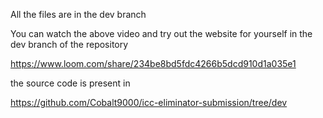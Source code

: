 All the files are in the dev branch

You can watch the above video and try out the website for yourself in the dev branch of the repository

https://www.loom.com/share/234be8bd5fdc4266b5dcd910d1a035e1

the source code is present in 

https://github.com/Cobalt9000/icc-eliminator-submission/tree/dev

